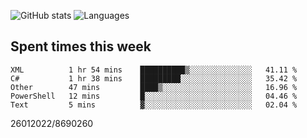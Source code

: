 ![GitHub stats](https://github-readme-stats.vercel.app/api?username=emipa606&theme=github_dark&show_icons=true) 
![Languages](https://github-readme-stats.vercel.app/api/top-langs/?username=emipa606&theme=github_dark&layout=compact)

## Spent times this week
<!--START_SECTION:waka-->
```text
XML          1 hr 54 mins    ██████████▒░░░░░░░░░░░░░░   41.11 % 
C#           1 hr 38 mins    █████████░░░░░░░░░░░░░░░░   35.42 % 
Other        47 mins         ████▒░░░░░░░░░░░░░░░░░░░░   16.96 % 
PowerShell   12 mins         █░░░░░░░░░░░░░░░░░░░░░░░░   04.46 % 
Text         5 mins          ▓░░░░░░░░░░░░░░░░░░░░░░░░   02.04 % 
```
<!--END_SECTION:waka-->


26012022/8690260
